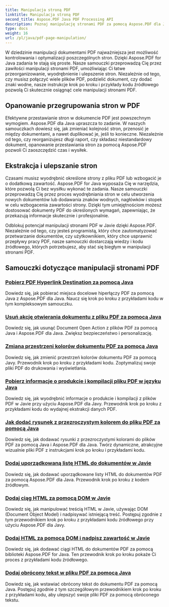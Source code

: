 ```yaml
---
title: Manipulacja stroną PDF
linktitle: Manipulacja stroną PDF
second_title: Aspose.PDF Java PDF Processing API
description: Poznaj manipulację stronami PDF za pomocą Aspose.PDF dla Java. Naucz się bez wysiłku przestawiać, wyodrębniać i ulepszać strony PDF.
type: docs
weight: 16
url: /pl/java/pdf-page-manipulation/
---
```


W dziedzinie manipulacji dokumentami PDF najważniejsza jest możliwość kontrolowania i optymalizacji poszczególnych stron. Dzięki Aspose.PDF for Java zadania te stają się proste. Nasze samouczki przeprowadzą Cię przez zawiłości manipulacji stronami PDF, umożliwiając Ci łatwe przeorganizowanie, wyodrębnienie i ulepszenie stron. Niezależnie od tego, czy musisz połączyć wiele plików PDF, podzielić dokument, czy dodać znaki wodne, nasze instrukcje krok po kroku i przykłady kodu źródłowego pozwolą Ci skutecznie osiągnąć cele manipulacji stronami PDF.

## Opanowanie przegrupowania stron w PDF

Efektywne przestawianie stron w dokumencie PDF jest powszechnym wymogiem. Aspose.PDF dla Java upraszcza to zadanie. W naszych samouczkach dowiesz się, jak zmieniać kolejność stron, przenosić je między dokumentami, a nawet duplikować je, jeśli to konieczne. Niezależnie od tego, czy reorganizujesz długi raport, czy składasz niestandardowy dokument, opanowanie przestawiania stron za pomocą Aspose.PDF pozwoli Ci zaoszczędzić czas i wysiłek.

## Ekstrakcja i ulepszanie stron

Czasami musisz wyodrębnić określone strony z pliku PDF lub wzbogacić je o dodatkową zawartość. Aspose.PDF for Java wyposaża Cię w narzędzia, które pozwolą Ci bez wysiłku wykonać te zadania. Nasze samouczki przeprowadzą Cię przez proces wyodrębniania stron w celu utworzenia nowych dokumentów lub dodawania znaków wodnych, nagłówków i stopek w celu wzbogacenia zawartości strony. Dzięki tym umiejętnościom możesz dostosować dokumenty PDF do określonych wymagań, zapewniając, że przekazują informacje skutecznie i profesjonalnie.

Odblokuj potencjał manipulacji stronami PDF w Javie dzięki Aspose.PDF. Niezależnie od tego, czy jesteś programistą, który chce zautomatyzować przetwarzanie dokumentów, czy użytkownikiem, który chce usprawnić przepływy pracy PDF, nasze samouczki dostarczają wiedzy i kodu źródłowego, których potrzebujesz, aby stać się biegłym w manipulacji stronami PDF.

## Samouczki dotyczące manipulacji stronami PDF
### [Pobierz PDF Hyperlink Destination za pomocą Java](./get-pdf-hyperlink-destination-using-java/)
Dowiedz się, jak pobierać miejsca docelowe hiperłączy PDF za pomocą Java z Aspose.PDF dla Java. Naucz się krok po kroku z przykładami kodu w tym kompleksowym samouczku.
### [Usuń akcję otwierania dokumentu z pliku PDF za pomocą Java](./remove-document-open-action-from-pdf-file-using-java/)
Dowiedz się, jak usunąć Document Open Action z plików PDF za pomocą Java i Aspose.PDF dla Java. Zwiększ bezpieczeństwo i personalizację.
### [Zmiana przestrzeni kolorów dokumentu PDF za pomocą Java](./change-color-space-of-pdf-document-using-java/)
Dowiedz się, jak zmienić przestrzeń kolorów dokumentu PDF za pomocą Javy. Przewodnik krok po kroku z przykładami kodu. Zoptymalizuj swoje pliki PDF do drukowania i wyświetlania.
### [Pobierz informacje o produkcie i kompilacji pliku PDF w języku Java](./get-product-and-build-information-of-pdf-in-java/)
Dowiedz się, jak wyodrębnić informacje o produkcie i kompilacji z plików PDF w Javie przy użyciu Aspose.PDF dla Javy. Przewodnik krok po kroku z przykładami kodu do wydajnej ekstrakcji danych PDF.
### [Jak dodać rysunek z przezroczystym kolorem do pliku PDF za pomocą Java](./how-to-add-drawing-with-transparent-color-in-pdf-using-java/)
Dowiedz się, jak dodawać rysunki z przezroczystymi kolorami do plików PDF za pomocą Java i Aspose.PDF dla Java. Twórz dynamiczne, atrakcyjne wizualnie pliki PDF z instrukcjami krok po kroku i przykładami kodu.
### [Dodaj uporządkowaną listę HTML do dokumentów w Javie](./add-html-ordered-list-into-documents-in-java/)
Dowiedz się, jak dodawać uporządkowane listy HTML do dokumentów PDF za pomocą Aspose.PDF dla Java. Przewodnik krok po kroku z kodem źródłowym.
### [Dodaj ciąg HTML za pomocą DOM w Javie](./add-html-string-using-dom-in-java/)
Dowiedz się, jak manipulować treścią HTML w Javie, używając DOM (Document Object Model) i nadpisywać istniejącą treść. Postępuj zgodnie z tym przewodnikiem krok po kroku z przykładami kodu źródłowego przy użyciu Aspose.PDF dla Javy.
### [Dodaj HTML za pomocą DOM i nadpisz zawartość w Javie](./add-html-using-dom-and-overwrite-content-in-java/)
Dowiedz się, jak dodawać ciągi HTML do dokumentów PDF za pomocą biblioteki Aspose.PDF for Java. Ten przewodnik krok po kroku pokaże Ci proces z przykładami kodu źródłowego.
### [Dodaj obrócony tekst w pliku PDF za pomocą Java](./add-rotated-text-in-pdf-using-java/)
Dowiedz się, jak wstawiać obrócony tekst do dokumentu PDF za pomocą Java. Postępuj zgodnie z tym szczegółowym przewodnikiem krok po kroku z przykładami kodu, aby ulepszyć swoje pliki PDF za pomocą obróconego tekstu.